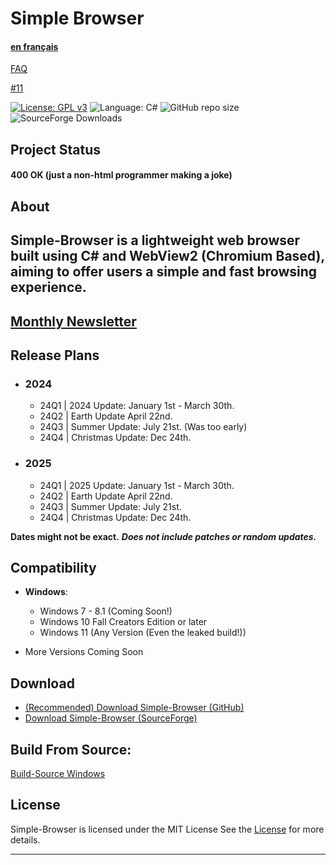 # Simple Browser
#### [en français](https://github.com/Daniel-McGuire-Corporation/Simple-Browser/blob/main/docs/README-fr.md)
[FAQ](https://github.com/Daniel-McGuire-Corporation/Simple-Browser/blob/main/docs/FAQ.md)

[#11](https://github.com/Daniel-McGuire-Corporation/Simple-Browser/discussions/11)

[![License: GPL v3](https://img.shields.io/github/license/Daniel-McGuire-Corporation/Simple-Browser?style=flat-square)](https://www.gnu.org/licenses/old-licenses/gpl-3.0) ![Language: C#](https://img.shields.io/badge/language-C%23-178600?style=flat-square) ![GitHub repo size](https://img.shields.io/github/repo-size/Daniel-McGuire-Corporation/Simple-Browser?style=flat-square) ![SourceForge Downloads](https://img.shields.io/sourceforge/dm/simple-browser?style=flat-square)
## Project Status
#### 400 **OK** (just a non-html programmer making a joke)
## About

Simple-Browser is a lightweight web browser built using C# and WebView2 (Chromium Based), aiming to offer users a simple and fast browsing experience.
----------------------------------------------------------------------
## [Monthly Newsletter](https://github.com/Daniel-McGuire-Corporation/Simple-Browser/blob/main/docs/Monthly%20Updates.md)

## Release Plans
- ### 2024
  - 24Q1 | 2024 Update: January 1st - March 30th.   
  - 24Q2 | Earth Update April 22nd. 
  - 24Q3 | Summer Update: July 21st. (Was too early)
  - 24Q4 | Christmas Update: Dec 24th.
- ### 2025
  - 24Q1 | 2025 Update: January 1st - March 30th.   
  - 24Q2 | Earth Update April 22nd. 
  - 24Q3 | Summer Update: July 21st. 
  - 24Q4 | Christmas Update: Dec 24th.
 
    
**Dates might not be exact.**
***Does not include patches or random updates.***

## Compatibility
- **Windows**:
  - Windows 7 - 8.1 (Coming Soon!)
  - Windows 10 Fall Creators Edition or later
  - Windows 11 (Any Version (Even the leaked build!)) 

- More Versions Coming Soon

## Download
- [(Recommended) Download Simple-Browser (GitHub)](https://github.com/Daniel-McGuire-Corporation/Simple-Browser/releases/latest)
- [Download Simple-Browser (SourceForge)](https://sourceforge.net/projects/simple-browser/files/latest/download)

## Build From Source:
[Build-Source Windows](https://github.com/Daniel-McGuire-Corporation/Simple-Browser/wiki/Build-Source-Instructions)

## License
Simple-Browser is licensed under the MIT License See the [License](https://github.com/Daniel-McGuire-Corporation/Simple-Browser?tab=MIT-1-ov-file) for more details.

---
